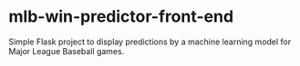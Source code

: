 # mlb-win-predictor-front-end
Simple Flask project to display predictions by a machine learning model for Major League Baseball games.
